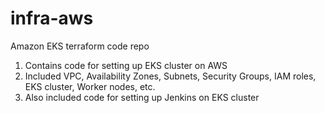 # infra-aws
Amazon EKS terraform code repo 

1. Contains code for setting up EKS cluster on AWS
2. Included VPC, Availability Zones, Subnets, Security Groups, IAM roles, EKS cluster, Worker nodes, etc.
3. Also included code for setting up Jenkins on EKS cluster 
